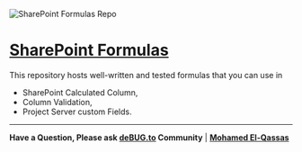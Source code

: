 ![SharePoint Formulas Repo](https://user-images.githubusercontent.com/49816567/90193656-109dcd00-ddce-11ea-930f-c60a4eb34b6d.png)


# [SharePoint Formulas](https://spgeeks.devoworx.com/)
This repository hosts well-written and tested formulas that you can use in 
- SharePoint Calculated Column,
- Column Validation,
- Project Server custom Fields.

 --------------
 
**Have a Question, Please ask [deBUG.to](https://deBUG.to) Community** | **[Mohamed El-Qassas](https://devoworx.com)**
